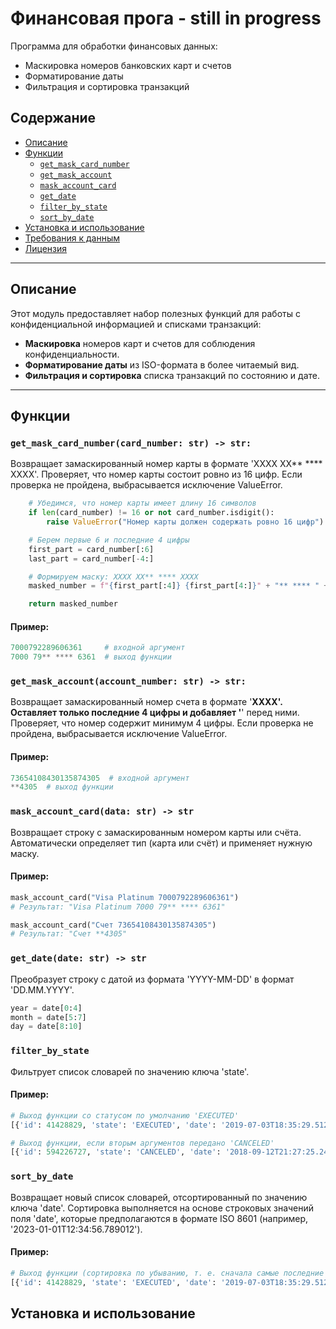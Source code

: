 # Финансовая прога - still in progress

Программа для обработки финансовых данных:
- Маскировка номеров банковских карт и счетов  
- Форматирование даты  
- Фильтрация и сортировка транзакций  


## Содержание

- [Описание](#описание)
- [Функции](#функции)
  - [`get_mask_card_number`](#get_datedate)
  - [`get_mask_account`](#get_mask_accountaccount_number)
  - [`mask_account_card`](#mask_account_card)
  - [`get_date`](#get_date)
  - [`filter_by_state`](#filter_by_state)
  - [`sort_by_date`](#sort_by_date)
- [Установка и использование](#установка-и-использование)
- [Требования к данным](#требования-к-данным)
- [Лицензия](#лицензия)

---

## Описание

Этот модуль предоставляет набор полезных функций для работы с конфиденциальной информацией и списками транзакций:
- **Маскировка** номеров карт и счетов для соблюдения конфиденциальности.
- **Форматирование даты** из ISO-формата в более читаемый вид.
- **Фильтрация и сортировка** списка транзакций по состоянию и дате.

---

## Функции

### `get_mask_card_number(card_number: str) -> str:`

Возвращает замаскированный номер карты в формате 'XXXX XX** **** XXXX'. 
Проверяет, что номер карты состоит ровно из 16 цифр. Если проверка не пройдена, выбрасывается исключение ValueError.
      
```python
    # Убедимся, что номер карты имеет длину 16 символов
    if len(card_number) != 16 or not card_number.isdigit():
        raise ValueError("Номер карты должен содержать ровно 16 цифр")

    # Берем первые 6 и последние 4 цифры
    first_part = card_number[:6]
    last_part = card_number[-4:]

    # Формируем маску: XXXX XX** **** XXXX
    masked_number = f"{first_part[:4]} {first_part[4:]}" + "** **** " + last_part

    return masked_number
```
#### Пример:
```python
7000792289606361     # входной аргумент
7000 79** **** 6361  # выход функции
```
### `get_mask_account(account_number: str) -> str:`

Возвращает замаскированный номер счета в формате '**XXXX'.
Оставляет только последние 4 цифры и добавляет '**' перед ними.
Проверяет, что номер содержит минимум 4 цифры. Если проверка не пройдена, выбрасывается исключение ValueError.

#### Пример:
```python
73654108430135874305  # входной аргумент
**4305  # выход функции
```

### `mask_account_card(data: str) -> str`

Возвращает строку с замаскированным номером карты или счёта.  
Автоматически определяет тип (карта или счёт) и применяет нужную маску.

#### Пример:
```python
mask_account_card("Visa Platinum 7000792289606361")  
# Результат: "Visa Platinum 7000 79** **** 6361"

mask_account_card("Счет 73654108430135874305")  
# Результат: "Счет **4305"
```
### `get_date(date: str) -> str`

Преобразует строку с датой из формата 'YYYY-MM-DD' в формат 'DD.MM.YYYY'.

```python
year = date[0:4]
month = date[5:7]
day = date[8:10]
```

### `filter_by_state`

Фильтрует список словарей по значению ключа 'state'.

#### Пример:
```python
# Выход функции со статусом по умолчанию 'EXECUTED'
[{'id': 41428829, 'state': 'EXECUTED', 'date': '2019-07-03T18:35:29.512364'}, {'id': 939719570, 'state': 'EXECUTED', 'date': '2018-06-30T02:08:58.425572'}]

# Выход функции, если вторым аргументов передано 'CANCELED'
[{'id': 594226727, 'state': 'CANCELED', 'date': '2018-09-12T21:27:25.241689'}, {'id': 615064591, 'state': 'CANCELED', 'date': '2018-10-14T08:21:33.419441'}]
```

### `sort_by_date`

Возвращает новый список словарей, отсортированный по значению ключа 'date'. 
Сортировка выполняется на основе строковых значений поля 'date', которые предполагаются в формате ISO 8601 (например, '2023-01-01T12:34:56.789012').

#### Пример:
```python
# Выход функции (сортировка по убыванию, т. е. сначала самые последние операции)
[{'id': 41428829, 'state': 'EXECUTED', 'date': '2019-07-03T18:35:29.512364'}, {'id': 615064591, 'state': 'CANCELED', 'date': '2018-10-14T08:21:33.419441'}, {'id': 594226727, 'state': 'CANCELED', 'date': '2018-09-12T21:27:25.241689'}, {'id': 939719570, 'state': 'EXECUTED', 'date': '2018-06-30T02:08:58.425572'}]
```

## Установка и использование
